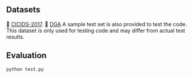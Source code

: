 
## Datasets

🌟 [CICIDS-2017](https://www.unb.ca/cic/datasets/ids-2017.html). 
🌟 [DGA](http://data.netlab.360.com/)
A sample test set is also provided to test the code. This dataset is only used for testing code and may differ from actual test results.

## Evaluation

```
python test.py

```
